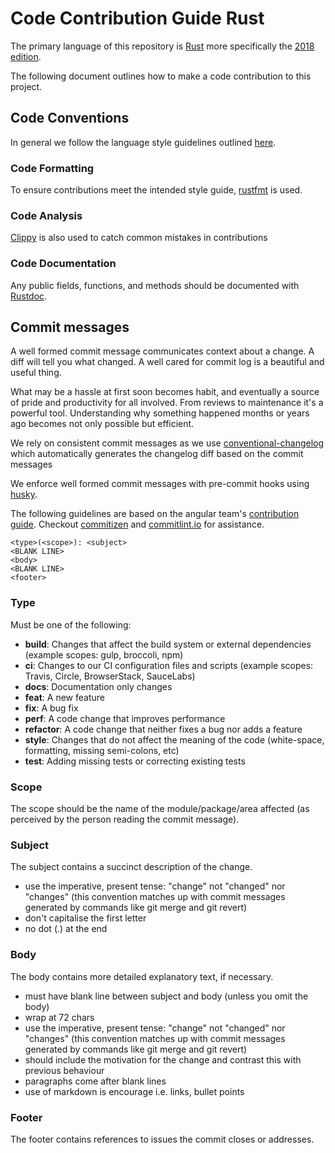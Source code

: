 # Code Contribution Guide Rust

The primary language of this repository is [Rust](https://www.rust-lang.org/) more specifically the [2018 edition](https://doc.rust-lang.org/edition-guide/rust-2018/index.html).

The following document outlines how to make a code contribution to this project.

## Code Conventions

In general we follow the language style guidelines outlined [here](https://rust-lang.github.io/api-guidelines/about.html).

### Code Formatting

To ensure contributions meet the intended style guide, [rustfmt](https://github.com/rust-lang/rustfmt) is used.

### Code Analysis

[Clippy](https://github.com/rust-lang/rust-clippy) is also used to catch common mistakes in contributions

### Code Documentation

Any public fields, functions, and methods should be documented with [Rustdoc](https://doc.rust-lang.org/book/ch14-02-publishing-to-crates-io.html#making-useful-documentation-comments).

## Commit messages

A well formed commit message communicates context about a change. A diff will tell you what changed. A well cared for
commit log is a beautiful and useful thing.

What may be a hassle at first soon becomes habit, and eventually a source of pride and productivity for all
involved. From reviews to maintenance it's a powerful tool. Understanding why something happened months or years ago
becomes not only possible but efficient.

We rely on consistent commit messages as we use
[conventional-changelog](https://github.com/conventional-changelog/conventional-changelog) which automatically generates
the changelog diff based on the commit messages

We enforce well formed commit messages with pre-commit hooks using [husky](https://github.com/typicode/husky).

The following guidelines are based on the angular
team's [contribution guide](https://github.com/angular/angular/blob/22b96b9/CONTRIBUTING.md#-commit-message-guidelines).
Checkout [commitizen](https://www.npmjs.com/package/commitizen) and [commitlint.io](https://commitlint.io/) for
assistance.

```
<type>(<scope>): <subject>
<BLANK LINE>
<body>
<BLANK LINE>
<footer>
```

### Type

Must be one of the following:

- **build**: Changes that affect the build system or external dependencies (example scopes: gulp, broccoli, npm)
- **ci**: Changes to our CI configuration files and scripts (example scopes: Travis, Circle, BrowserStack, SauceLabs)
- **docs**: Documentation only changes
- **feat**: A new feature
- **fix**: A bug fix
- **perf**: A code change that improves performance
- **refactor**: A code change that neither fixes a bug nor adds a feature
- **style**: Changes that do not affect the meaning of the code (white-space, formatting, missing semi-colons, etc)
- **test**: Adding missing tests or correcting existing tests

### Scope

The scope should be the name of the module/package/area affected (as perceived by the person reading the commit
message).

### Subject

The subject contains a succinct description of the change.

- use the imperative, present tense: "change" not "changed" nor "changes" (this convention matches up with commit
  messages generated by commands like git merge and git revert)
- don't capitalise the first letter
- no dot (.) at the end

### Body

The body contains more detailed explanatory text, if necessary.

- must have blank line between subject and body (unless you omit the body)
- wrap at 72 chars
- use the imperative, present tense: "change" not "changed" nor "changes" (this convention matches up with commit
  messages generated by commands like git merge and git revert)
- should include the motivation for the change and contrast this with previous behaviour
- paragraphs come after blank lines
- use of markdown is encourage i.e. links, bullet points

### Footer

The footer contains references to issues the commit closes or addresses.
